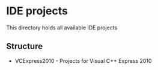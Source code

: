 IDE projects
============

This directory holds all available IDE projects

Structure
---------

* VCExpress2010 - Projects for Visual C++ Express 2010
